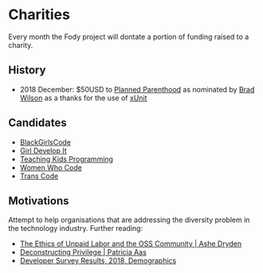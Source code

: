 # Charities

Every month the Fody project will dontate a portion of funding raised to a charity.


## History

 * 2018 December: $50USD to [Planned Parenthood](https://www.plannedparenthood.org) as nominated by [Brad Wilson](https://twitter.com/BradWilson) as a thanks for the use of [xUnit](https://xunit.github.io/)


## Candidates

 * [BlackGirlsCode](http://www.blackgirlscode.com/)
 * [Girl Develop It](https://www.girldevelopit.com/)
 * [Teaching Kids Programming](http://teachingkidsprogramming.org/)
 * [Women Who Code](https://www.womenwhocode.com/)
 * [Trans Code](https://twitter.com/trans_code)


## Motivations

Attempt to help organisations that are addressing the diversity problem in the technology industry. Further reading:

 * [The Ethics of Unpaid Labor and the OSS Community | Ashe Dryden](https://www.ashedryden.com/blog/the-ethics-of-unpaid-labor-and-the-oss-community)
 * [Deconstructing Privilege | Patricia Aas](https://vimeo.com/285097367)
 * [Developer Survey Results, 2018, Demographics](https://insights.stackoverflow.com/survey/2018/#demographics)
